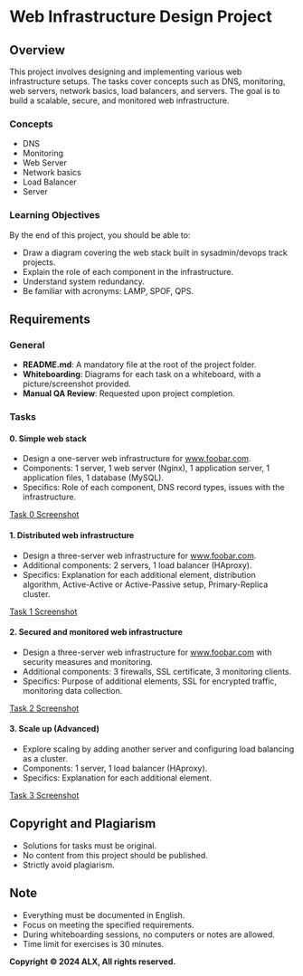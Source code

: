 # Web Infrastructure Design Project

## Overview
This project involves designing and implementing various web infrastructure setups. The tasks cover concepts such as DNS, monitoring, web servers, network basics, load balancers, and servers. The goal is to build a scalable, secure, and monitored web infrastructure.



### Concepts
- DNS
- Monitoring
- Web Server
- Network basics
- Load Balancer
- Server

### Learning Objectives
By the end of this project, you should be able to:
- Draw a diagram covering the web stack built in sysadmin/devops track projects.
- Explain the role of each component in the infrastructure.
- Understand system redundancy.
- Be familiar with acronyms: LAMP, SPOF, QPS.

## Requirements

### General
- **README.md**: A mandatory file at the root of the project folder.
- **Whiteboarding**: Diagrams for each task on a whiteboard, with a picture/screenshot provided.
- **Manual QA Review**: Requested upon project completion.

### Tasks

#### 0. Simple web stack
- Design a one-server web infrastructure for www.foobar.com.
- Components: 1 server, 1 web server (Nginx), 1 application server, 1 application files, 1 database (MySQL).
- Specifics: Role of each component, DNS record types, issues with the infrastructure.

[Task 0 Screenshot](https://imgur.com/a/mYjb9ItI)

#### 1. Distributed web infrastructure
- Design a three-server web infrastructure for www.foobar.com.
- Additional components: 2 servers, 1 load balancer (HAproxy).
- Specifics: Explanation for each additional element, distribution algorithm, Active-Active or Active-Passive setup, Primary-Replica cluster.

[Task 1 Screenshot](https://imgur.com/a/P1a4x1W)

#### 2. Secured and monitored web infrastructure
- Design a three-server web infrastructure for www.foobar.com with security measures and monitoring.
- Additional components: 3 firewalls, SSL certificate, 3 monitoring clients.
- Specifics: Purpose of additional elements, SSL for encrypted traffic, monitoring data collection.

[Task 2 Screenshot](https://imgur.com/a/GF5oKDZ)

#### 3. Scale up (Advanced)
- Explore scaling by adding another server and configuring load balancing as a cluster.
- Components: 1 server, 1 load balancer (HAproxy).
- Specifics: Explanation for each additional element.

[Task 3 Screenshot](https://imgur.com/a/b3xzkiu)

## Copyright and Plagiarism
- Solutions for tasks must be original.
- No content from this project should be published.
- Strictly avoid plagiarism.

## Note
- Everything must be documented in English.
- Focus on meeting the specified requirements.
- During whiteboarding sessions, no computers or notes are allowed.
- Time limit for exercises is 30 minutes.

**Copyright © 2024 ALX, All rights reserved.**
